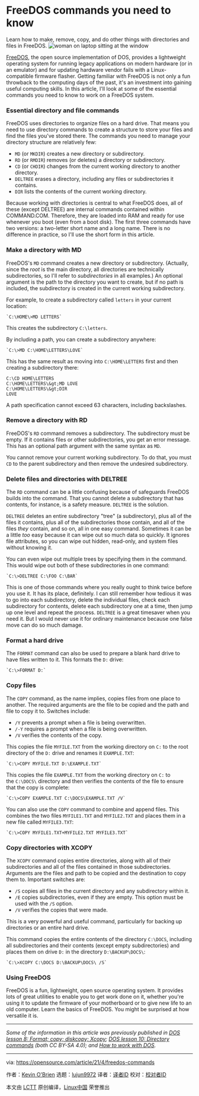 [#]: subject: (FreeDOS commands you need to know)
[#]: via: (https://opensource.com/article/21/4/freedos-commands)
[#]: author: (Kevin O'Brien https://opensource.com/users/ahuka)
[#]: collector: (lujun9972)
[#]: translator: ( )
[#]: reviewer: ( )
[#]: publisher: ( )
[#]: url: ( )

FreeDOS commands you need to know
======
Learn how to make, remove, copy, and do other things with directories
and files in FreeDOS.
![woman on laptop sitting at the window][1]

[FreeDOS][2], the open source implementation of DOS, provides a lightweight operating system for running legacy applications on modern hardware (or in an emulator) and for updating hardware vendor fails with a Linux-compatible firmware flasher. Getting familiar with FreeDOS is not only a fun throwback to the computing days of the past, it's an investment into gaining useful computing skills. In this article, I'll look at some of the essential commands you need to know to work on a FreeDOS system.

### Essential directory and file commands

FreeDOS uses directories to organize files on a hard drive. That means you need to use directory commands to create a structure to store your files and find the files you've stored there. The commands you need to manage your directory structure are relatively few:

  * `MD` (or `MKDIR`) creates a new directory or subdirectory.
  * `RD` (or `RMDIR`) removes (or deletes) a directory or subdirectory.
  * `CD` (or `CHDIR`) changes from the current working directory to another directory.
  * `DELTREE` erases a directory, including any files or subdirectories it contains.
  * `DIR` lists the contents of the current working directory.



Because working with directories is central to what FreeDOS does, all of these (except DELTREE) are internal commands contained within COMMAND.COM. Therefore, they are loaded into RAM and ready for use whenever you boot (even from a boot disk). The first three commands have two versions: a two-letter short name and a long name. There is no difference in practice, so I'll use the short form in this article.

### Make a directory with MD

FreeDOS's `MD` command creates a new directory or subdirectory. (Actually, since the _root_ is the main directory, all directories are technically subdirectories, so I'll refer to _subdirectories_ in all examples.) An optional argument is the path to the directory you want to create, but if no path is included, the subdirectory is created in the current working subdirectory.

For example, to create a subdirectory called `letters` in your current location:


```
`C:\HOME\>MD LETTERS`
```

This creates the subdirectory `C:\letters`.

By including a path, you can create a subdirectory anywhere:


```
`C:\>MD C:\HOME\LETTERS\LOVE`
```

This has the same result as moving into `C:\HOME\LETTERS` first and then creating a subdirectory there:


```
C:\CD HOME\LETTERS
C:\HOME\LETTERS\&gt;MD LOVE
C:\HOME\LETTERS\&gt;DIR
LOVE
```

A path specification cannot exceed 63 characters, including backslashes.

### Remove a directory with RD

FreeDOS's `RD` command removes a subdirectory. The subdirectory must be empty. If it contains files or other subdirectories, you get an error message. This has an optional path argument with the same syntax as `MD`.

You cannot remove your current working subdirectory. To do that, you must `CD` to the parent subdirectory and then remove the undesired subdirectory.

### Delete files and directories with DELTREE

The `RD` command can be a little confusing because of safeguards FreeDOS builds into the command. That you cannot delete a subdirectory that has contents, for instance, is a safety measure. `DELTREE` is the solution.

`DELTREE` deletes an entire subdirectory "tree" (a subdirectory), plus all of the files it contains, plus all of the subdirectories those contain, and all of the files _they_ contain, and so on, all in one easy command. Sometimes it can be a little _too_ easy because it can wipe out so much data so quickly. It ignores file attributes, so you can wipe out hidden, read-only, and system files without knowing it.

You can even wipe out multiple trees by specifying them in the command. This would wipe out both of these subdirectories in one command:


```
`C:\>DELTREE C:\FOO C:\BAR`
```

This is one of those commands where you really ought to think twice before you use it. It has its place, definitely. I can still remember how tedious it was to go into each subdirectory, delete the individual files, check each subdirectory for contents, delete each subdirectory one at a time, then jump up one level and repeat the process. `DELTREE` is a great timesaver when you need it. But I would never use it for ordinary maintenance because one false move can do so much damage.

### Format a hard drive

The `FORMAT` command can also be used to prepare a blank hard drive to have files written to it. This formats the `D:` drive:


```
`C:\>FORMAT D:`
```

### Copy files

The `COPY` command, as the name implies, copies files from one place to another. The required arguments are the file to be copied and the path and file to copy it to. Switches include:

  * `/Y` prevents a prompt when a file is being overwritten.
  * `/-Y` requires a prompt when a file is being overwritten.
  * `/V` verifies the contents of the copy.



This copies the file `MYFILE.TXT` from the working directory on `C:` to the root directory of the `D:` drive and renames it `EXAMPLE.TXT`:


```
`C:\>COPY MYFILE.TXT D:\EXAMPLE.TXT`
```

This copies the file `EXAMPLE.TXT` from the working directory on `C:` to the `C:\DOCS\` directory and then verifies the contents of the file to ensure that the copy is complete:


```
`C:\>COPY EXAMPLE.TXT C:\DOCS\EXAMPLE.TXT /V`
```

You can also use the `COPY` command to combine and append files. This combines the two files `MYFILE1.TXT` and `MYFILE2.TXT` and places them in a new file called `MYFILE3.TXT`:


```
`C:\>COPY MYFILE1.TXT+MYFILE2.TXT MYFILE3.TXT`
```

### Copy directories with XCOPY

The `XCOPY` command copies entire directories, along with all of their subdirectories and all of the files contained in those subdirectories. Arguments are the files and path to be copied and the destination to copy them to. Important switches are:

  * `/S` copies all files in the current directory and any subdirectory within it.
  * `/E` copies subdirectories, even if they are empty. This option must be used with the `/S` option.
  * `/V` verifies the copies that were made.



This is a very powerful and useful command, particularly for backing up directories or an entire hard drive.

This command copies the entire contents of the directory `C:\DOCS`, including all subdirectories and their contents (except empty subdirectories) and places them on drive `D:` in the directory `D:\BACKUP\DOCS\`:


```
`C:\>XCOPY C:\DOCS D:\BACKUP\DOCS\ /S`
```

### Using FreeDOS

FreeDOS is a fun, lightweight, open source operating system. It provides lots of great utilities to enable you to get work done on it, whether you're using it to update the firmware of your motherboard or to give new life to an old computer. Learn the basics of FreeDOS. You might be surprised at how versatile it is.

* * *

_Some of the information in this article was previously published in [DOS lesson 8: Format; copy; diskcopy; Xcopy][3]; [DOS lesson 10: Directory commands][4] (both CC BY-SA 4.0); and [How to work with DOS][5]._

--------------------------------------------------------------------------------

via: https://opensource.com/article/21/4/freedos-commands

作者：[Kevin O'Brien][a]
选题：[lujun9972][b]
译者：[译者ID](https://github.com/译者ID)
校对：[校对者ID](https://github.com/校对者ID)

本文由 [LCTT](https://github.com/LCTT/TranslateProject) 原创编译，[Linux中国](https://linux.cn/) 荣誉推出

[a]: https://opensource.com/users/ahuka
[b]: https://github.com/lujun9972
[1]: https://opensource.com/sites/default/files/styles/image-full-size/public/lead-images/lenovo-thinkpad-laptop-window-focus.png?itok=g0xPm2kD (young woman working on a laptop)
[2]: https://www.freedos.org/
[3]: https://www.ahuka.com/dos-lessons-for-self-study-purposes/dos-lesson-8-format-copy-diskcopy-xcopy/
[4]: https://www.ahuka.com/dos-lessons-for-self-study-purposes/dos-lesson-10-directory-commands/
[5]: https://allaboutdosdirectoires.blogspot.com/
